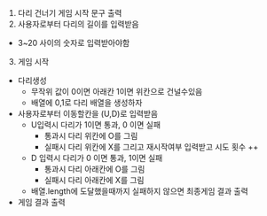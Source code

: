 1. 다리 건너기 게임 시작 문구 출력
2. 사용자로부터 다리의 길이를 입력받음

- 3~20 사이의 숫자로 입력받아야함

3. 게임 시작

- 다리생성
  - 무작위 값이 0이면 아래칸 1이면 위칸으로 건널수있음
  - 배열에 0,1로 다리 배열을 생성하자
- 사용자로부터 이동할칸을 (U,D)로 입력받음
  - U입력시 다리가 1이면 통과, 0 이면 실패
    - 통과시 다리 위칸에 O를 그림
    - 실패시 다리 위칸에 X를 그리고 재시작여부 입력받고 시도 횟수 ++
  - D 입력시 다리가 0 이면 통과, 1이면 실패
    - 통과시 다리 아래칸에 O를 그림
    - 실패시 다리 아래칸에 X를 그림
  - 배열.length에 도달했을때까지 실패하지 않으면 최종게임 결과 출력
- 게임 결과 출력
